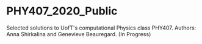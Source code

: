 # PHY407_2020_Public
Selected solutions to UofT's computational Physics class PHY407. Authors: Anna Shirkalina and Genevieve Beauregard.
(In Progress)

